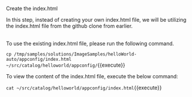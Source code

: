 
Create the index.html 

In this step, instead of creating your own index.html file, we will be utilizing the index.html file from the github clone from earlier.

<br>To use the existing index.html file, please run the following command. 

`cp /tmp/samples/solutions/ImageSamples/helloWorld-auto/appconfig/index.html ~/src/catalog/helloworld/appconfig/`{{execute}}

To view the content of the index.html file, execute the below command:

`cat ~/src/catalog/helloworld/appconfig/index.html`{{execute}}

